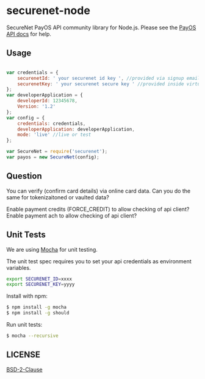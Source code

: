 securenet-node
==============

SecureNet PayOS API community library for Node.js. Please see the
[PayOS API docs](https://apidocs.securenet.com/docs/getstarted.html)
for help.


## Usage

```javascript

var credentials = {
	securenetId: ' your securenet id key ', //provided via signup email
	securenetKey: ' your securenet secure key ' //provided inside virtual terminal
};
var developerApplication = {
	developerId: 12345678,
	Version: '1.2'
};
var config = {
	credentials: credentials,
	developerApplication: developerApplication,
	mode: 'live' //live or test
};

var SecureNet = require('securenet');
var payos = new SecureNet(config);
```

## Question

You can verify (confirm card details) via online card data. Can you do the same for tokenizaitoned or vaulted data?

Enable payment credits (FORCE_CREDIT) to allow checking of api client?
Enable payment ach to allow checking of api client?


## Unit Tests

We are using [Mocha](http://mochajs.org/) for unit testing.

The unit test spec requires you to set your api credentials as environment variables.

```bash
export SECURENET_ID=xxxx
export SECURENET_KEY=yyyy
```

Install with npm:
```bash
$ npm install -g mocha
$ npm install -g should
```

Run unit tests:
```bash
$ mocha --recursive
```
## LICENSE

[BSD-2-Clause](https://github.com/HOAThink/securenet-node/blob/master/LICENSE)